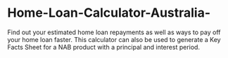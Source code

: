 # Home-Loan-Calculator-Australia-
Find out your estimated home loan repayments as well as ways to pay off your home loan faster. This calculator can also be used to generate a Key Facts Sheet for a NAB product with a principal and interest period.
